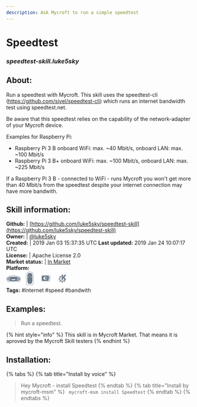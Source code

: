 ```yaml
---    
description: Ask Mycroft to run a simple speedtest  
---    
```

# Speedtest  
### _speedtest-skill.luke5sky_  
## About:  
Run a speedtest with Mycroft.
This skill uses the speedtest-cli (https://github.com/sivel/speedtest-cli) which runs an internet bandwidth test using speedtest.net.

Be aware that this speedtest relies on the capability of the network-adapter of your Mycroft device.

Examples for Raspberry Pi:
- Raspberry Pi 3 B  onboard WiFi: max. ~40 Mbit/s, onboard LAN: max. ~100 Mbit/s
- Raspberry Pi 3 B+ onboard WiFi: max. ~100 Mbit/s, onboard LAN: max. ~225 Mbit/s

If a Raspberry Pi 3 B - connected to WiFi - runs Mycroft you won't get more than 40 Mbit/s from the speedtest despite your internet connection may have more bandwith.

## Skill information:  
**Github:** | [https://github.com/luke5sky/speedtest-skill](https://github.com/luke5sky/speedtest-skill)  
**Owner:** | [@luke5sky](https://github.com/luke5sky)  
**Created:** | 2019 Jan 03 15:37:35 UTC  **Last updated:** 2019 Jan 24 10:07:17 UTC  
**License:** | Apache License 2.0  
**Market status:** | [In Market](https://market.mycroft.ai/skill/speedtest)  
**Platform:**  
 ![](../.gitbook/assets/mark-1-icon.png)  ![](../.gitbook/assets/mark-2-icon.png)  ![](../.gitbook/assets/picroft-icon.png)  ![](../.gitbook/assets/kde.png)   
**Tags:** \#ínternet \#speed \#bandwith   
## Examples:  
> Run a speedtest.  
  
{% hint style="info" %}
This skill is in Mycroft Market. That means it is aproved by the Mycroft Skill testers
{% endhint %}
    
## Installation:  
{% tabs %}
{% tab title="Install by voice" %}
> Hey Mycroft - install Speedtest
{% endtab %}
  {% tab title="Install by mycroft-msm" %}
``` mycroft-msm install Speedtest```
{% endtab %}
  {% endtabs %}
  